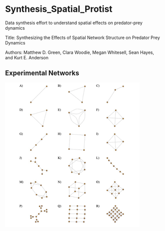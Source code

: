 # Synthesis_Spatial_Protist
Data synthesis effort to understand spatial effects on predator-prey dynamics

Title: Synthesizing the Effects of Spatial Network Structure on Predator Prey Dynamics

Authors: Matthew D. Green, Clara Woodie, Megan Whitesell, Sean Hayes, and Kurt E. Anderson


## Experimental Networks
![](Figs/Fig1.png)
